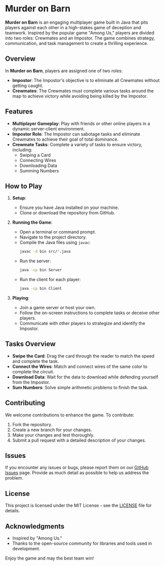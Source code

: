 # Murder on Barn

**Murder on Barn** is an engaging multiplayer game built in Java that pits players against each other in a high-stakes game of deception and teamwork. Inspired by the popular game "Among Us," players are divided into two roles: Crewmates and an Impostor. The game combines strategy, communication, and task management to create a thrilling experience.

## Overview

In **Murder on Barn**, players are assigned one of two roles:
- **Impostor**: The Impostor's objective is to eliminate all Crewmates without getting caught.
- **Crewmates**: The Crewmates must complete various tasks around the map to achieve victory while avoiding being killed by the Impostor.

## Features

- **Multiplayer Gameplay**: Play with friends or other online players in a dynamic server-client environment.
- **Impostor Role**: The Impostor can sabotage tasks and eliminate Crewmates to achieve their goal of total dominance.
- **Crewmate Tasks**: Complete a variety of tasks to ensure victory, including:
  - Swiping a Card
  - Connecting Wires
  - Downloading Data
  - Summing Numbers

## How to Play

1. **Setup**:
   - Ensure you have Java installed on your machine.
   - Clone or download the repository from GitHub.

2. **Running the Game**:
   - Open a terminal or command prompt.
   - Navigate to the project directory.
   - Compile the Java files using `javac`:
     ```bash
     javac -d bin src/*.java
     ```
   - Run the server:
     ```bash
     java -cp bin Server
     ```
   - Run the client for each player:
     ```bash
     java -cp bin Client
     ```

3. **Playing**:
   - Join a game server or host your own.
   - Follow the on-screen instructions to complete tasks or deceive other players.
   - Communicate with other players to strategize and identify the Impostor.

## Tasks Overview

- **Swipe the Card**: Drag the card through the reader to match the speed and complete the task.
- **Connect the Wires**: Match and connect wires of the same color to complete the circuit.
- **Download Data**: Wait for the data to download while defending yourself from the Impostor.
- **Sum Numbers**: Solve simple arithmetic problems to finish the task.

## Contributing

We welcome contributions to enhance the game. To contribute:
1. Fork the repository.
2. Create a new branch for your changes.
3. Make your changes and test thoroughly.
4. Submit a pull request with a detailed description of your changes.

## Issues

If you encounter any issues or bugs, please report them on our [GitHub Issues](https://github.com/yourusername/murder-on-barn/issues) page. Provide as much detail as possible to help us address the problem.

## License

This project is licensed under the MIT License - see the [LICENSE](LICENSE) file for details.

## Acknowledgments

- Inspired by "Among Us."
- Thanks to the open-source community for libraries and tools used in development.

Enjoy the game and may the best team win!

